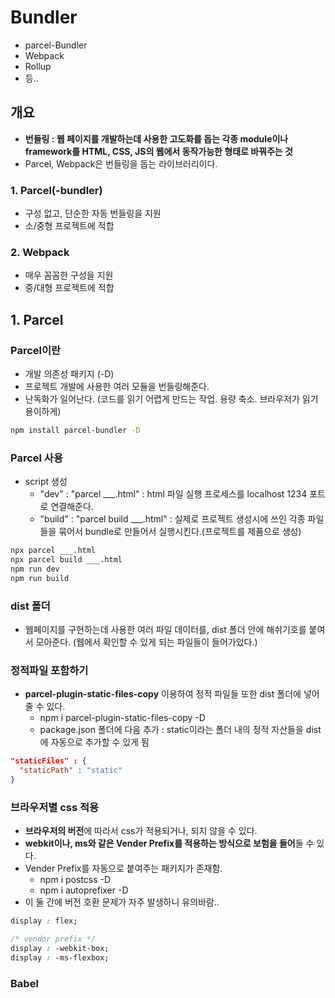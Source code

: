 # Bundler

- parcel-Bundler
- Webpack
- Rollup
- 등..



## 개요

- **번들링 : 웹 페이지를 개발하는데 사용한 고도화를 돕는 각종 module이나 framework를 HTML, CSS, JS의 웹에서 동작가능한 형태로 바꿔주는 것**
- Parcel, Webpack은 번들링을 돕는 라이브러리이다.

### 1. Parcel(-bundler)

- 구성 없고, 단순한 자동 번들링을 지원
- 소/중형 프로젝트에 적합

### 2. Webpack

- 매우 꼼꼼한 구성을 지원
- 중/대형 프로젝트에 적합



## 1. Parcel

### Parcel이란

- 개발 의존성 패키지 (-D)
- 프로젝트 개발에 사용한 여러 모듈을 번들링해준다.
- 난독화가 일어난다. (코드를 읽기 어렵게 만드는 작업. 용량 축소. 브라우저가 읽기 용이하게)

```bash
npm install parcel-bundler -D
```

### Parcel 사용

- script 생성
  - "dev" : "parcel ___.html" : html 파일 실행 프로세스를 localhost 1234 포트로 연결해준다.
  - "build" : "parcel build ___.html" : 실제로 프로젝트 생성시에 쓰인 각종 파일들을 묶어서 bundle로 만들어서 실행시킨다.(프로젝트를 제품으로 생성)
 
```bash
npx parcel ___.html
npx parcel build ___.html
npm run dev
npm run build
```

### dist 폴더

- 웹페이지를 구현하는데 사용한 여러 파일 데이터를, dist 폴더 안에 해쉬기호를 붙여서 모아준다. (웹에서 확인할 수 있게 되는 파일들이 들어가있다.)

### 정적파일 포함하기

- **parcel-plugin-static-files-copy** 이용하여 정적 파일들 또한 dist 폴더에 넣어줄 수 있다.
  - npm i parcel-plugin-static-files-copy -D
  - package.json 폴더에 다음 추가 : static이라는 폴더 내의 정적 자산들을 dist에 자동으로 추가할 수 있게 됨

```json
"staticFiles" : {
  "staticPath" : "static"
}
```

### 브라우저별 css 적용

- **브라우저의 버전**에 따라서 css가 적용되거나, 되지 않을 수 있다.
- **webkit이나, ms와 같은 Vender Prefix를 적용하는 방식으로 보험을 들어**둘 수 있다.
- Vender Prefix를 자동으로 붙여주는 패키지가 존재함.
  - npm i postcss -D
  - npm i autoprefixer -D
- 이 둘 간에 버전 호환 문제가 자주 발생하니 유의바람..

```css
display : flex;

/* vendor prefix */
display : -webkit-box;
display : -ms-flexbox;
```

### Babel

